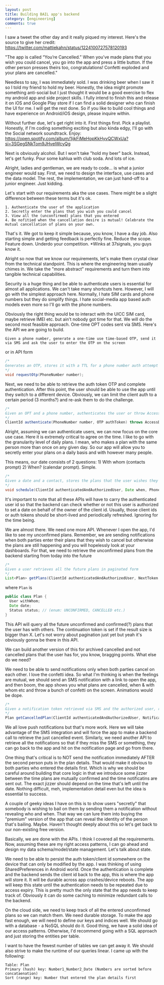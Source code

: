 ```yaml
---
layout: post
title: Building BAIL app's backend
category: [engineering]
comments: true
---
```


I saw a tweet the other day and it really piqued my interest. Here's the source to give her credit: https://twitter.com/mattiekahn/status/1224100727578120193

"The app is called “You’re Cancelled.” When you’ve made plans that you wish you could cancel, you go into the app and press a little button. If the other person presses theirs too, congratulations! Confetti exploded and your plans are cancelled." 

Needless to say, I was immediately sold. I was drinking beer when I saw it so I told my friend to hold my beer. Honestly, the idea might promote something anti-social but I just thought it would be a good exercise to flex my android app and side project skills. I fully intend to finish this and release it on iOS and Google Play store if I can find a solid designer who can finish the UI for me. I will get the rest done. So if you like to build cool things and have experience on Android/iOS design, please inquire within.

Without further due, let's get right into it. First things first. Pick a playlist. Honestly, if I'm coding something exciting but also kinda edgy, I'll go with the Social network soundtrack. Enjoy: https://open.spotify.com/album/1ijkFiMeHopKkHyvQCWxUa?si=3SGegSNkTom9JHvelWcyQg

Next is obviously alcohol. But I won't take "hold my beer" back. Instead, let's get funky. Pour some kahlua with club soda. And lots of ice. 

Alright, ladies and gentleman, we are ready to code... is what a junior engineer would say. First, we need to design the interface, use cases and the data model. The rest, the implementation, we can just hand-off to a junior engineer. Just kidding.

Let's start with our requirements aka the use cases. There might be a slight difference between these terms but it's ok.

```
1. Authenticate the user of the application
2. Secretly enter the plans that you wish you could cancel
3. View all the (unconfirmed) plans that you entered
4. Be nofitied when the cancellation desire is mutual! Celebrate the mutual cancellation of plans on your own.
```

That's it. We got to keep it simple because, you know, I have a day job. Also starting simple and getting feedback is perfectly fine. Reduce the scope. Feature down. Underdo your competition. *Winks at 37signals, you guys know it.

Alright so now that we know our requirements, let's make them crystal clear from the technical standpoint. This is where the engineering team usually chimes in. We take the "more abstract" requirements and turn them into tangible technical capabilities.

Security is a huge thing and be able to authenticate users is essential for almost all applications. We can't take many shortcuts here. However, I will go with the simplest approach here. Normally, I hate SIM cards and phone numbers but they do simplify things. I hate social-media app based auth models even more so I'll go with the phone numbers.

Obviously the right thing would be to interact with the UICC SIM card, maybe retrieve IMEI etc. but ain't nobody got time for that. We will do the second most feasible approach. One-time OPT codes sent via SMS. Here's the API we are going to build.

```
Given a phone number, generate a one-time use time-based OTP, send it via SMS and ask the user to enter the OTP on the screen
```

or in API form
``` java
/*
Generates an OTP, stores it with a TTL for a phone number auth attempt
*/
void requestOtp(PhoneNumber number);
```

Next, we need to be able to retrieve the auth token OTP and complete authentication. After this point, the user should be able to use the app until they switch to a different device. Obviously, we can limit the client auth to a certain period (3 months?) and re-ask them to do the challenge.

``` java
/*
Given an OPT and a phone number, authenticates the user or throw AccessDenied (if auth fails or time has expired upon which the client should retry the flow)
*/
ClientId authenticate(PhoneNumber number, OTP authToken) throws AccessDeniedException;
```

Alright, assuming we can authenticate users, we can now focus on the core use case. Here it is extremely critical to agree on the time. I like to go with the granularity level of daily plans. I mean, who makes a plan with the same person more than once on any given day. So our app will allow you to secretly enter your plans on a daily basis and with however many people.

This means, our date consists of 2 questions: 1) With whom (contacts prompt) 2) When? (calendar prompt). Simple.

```java
/*
Given a date and a contact, stores the plans that the user wishes they could cancel
*/
void schedule(ClientId authenticatedAndAuthorizedUser, Date when, PhoneNumber withWhom);
```

It's important to note that all these APIs will have to carry the authenticated user id so that the backend can check whether or not this user is authorized to set a date on behalf of the owner of the client id. Usually, those client ids or auth tokens should be short-lived and periodically refreshed. Ignoring for the time being.

We are almost there. We need one more API. Whenever I open the app, I'd like to see my unconfirmed plans. Remember, we are sending notifications when both parties enter their plans that they wish to cancel but otherwise the plans are still happening and you will hopelessly look at your dashboards. For that, we need to retrieve the unconfirmed plans from the backend starting from today into the future

```java
/*
Given a user retrieves all the future plans in paginated form
*/
List<Plan> getPlans(ClientId authenticatedAndAuthorizedUser, NextToken nextContinuationToken);
```

where ```Plan``` is
```java
public class Plan {
  User withWhom;
  Date date;
  Status status; // (enum: UNCONFIRMED, CANCELLED etc.)
}
```

This API will query all the future unconfirmed and confirmed(?) plans that the user has with others. The continuation token is set if the result size is bigger than X. Let's not worry about pagination just yet but yeah it's obviously gonna be there in this API.

We can build another version of this for archived cancelled and not cancelled plans that the user has for, you know, bragging points. What else do we need?

We need to be able to send notifications only when both parties cancel on each other. I love the confetti idea. So what I'm thinking is when the feelings are mutual, we should send an SMS notification with a link to open the app, and then boom, the app shows you what plans are cancelled, when & with whom etc and throw a bunch of confetti on the screen. Animations would be dope.

```java
/*
Given a notification token retrieved via SMS and the authorized user, retrieves the cancelled plan details to view.
*/
Plan getCancelledPlan(ClientId authenticatedAndAuthorizedUser, NotificationToken token);
```

We all love push notifications but that's more work. Here we will take advantage of the SMS integration and will force the app to make a backend call to retrieve the just cancelled event. Similarly, we need another API to retrieve all the notifications so that if they miss the SMS or something, they can go back to the app and hit on the notification page and go from there.

One thing that's critical is to NOT send the notification immediately AFTER the second person puts in the plan details. That would make it obvious to both parties who entered the details first. Which is why we should be careful around building that core logic in that we introduce some jizzer between the time plans are mutually confirmed and the time notificatins are sent out. The exact jizzer should depend on the time that's left until the date. Nothing difficult, meh, implementation detail even but the idea is essential to success.

A couple of geeky ideas I have on this is to show users "secretly" that somebody is wishing to bail on them by sending them a notification without revealing who and when. That way we can lure them into buying the "premium" version of the app that can reveal the identity of the person that's bailing. Maybe. Haven't thought deeply about this so let's get back to our non-existing free version.

Basically, we are done with the APIs. I think I covered all the requirements. Now, assuming these are my right access patterns, I can go ahead and design my data schema/model/state management. Let's talk about state.

We need to be able to persist the auth token/client id somewhere on the device that can only be modified by the app. I was thinking of using SharedPreferences in Android world. Once the authentication is complete and the backend sends the client id back to the app, this is where the app will store it. It will be durable across app crashes/device reboots. The app will keep this state until the authentication needs to be repeated due to access expiry. This is pretty much the only state that the app needs to keep track of. Obviously it can do some caching to minimize redundant calls to the backend.

On the cloud side, we need to keep track of all the entered unconfirmed plans so we can match them. We need durable storage. To make the app fast enough, we will need to define our keys and indices well. We should go with a database - a NoSQL should do it. Good thing, we have a solid idea of our access patterns. Otherwise, I'd recommend going with a SQL approach and just storing the entities per table.

I want to have the fewest number of tables we can get away it. We should also strive to make the runtime of our queries linear. I came up with the following:

```
Table: Plan
Primary (hash) key: Number1_Number2_Date (Numbers are sorted before concataenation)
Sort (range) key: Number that entered the plan details first
```
